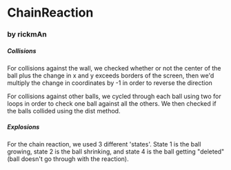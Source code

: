 # ChainReaction
### by rickmAn

##### Collisions


For collisions against the wall, we checked whether or not the center of the ball plus the change in x and y
exceeds borders of the screen, then we'd multiply the change in coordinates by -1 in order to reverse the direction


For collisions against other balls, we cycled through each ball using two for loops in order to check one ball 
against all the others. We then checked if the balls collided using the dist method.


##### Explosions


For the chain reaction, we used 3 different 'states'. State 1 is the ball growing, state 2 is the ball shrinking, 
and state 4 is the ball getting "deleted" (ball doesn't go through with the reaction).